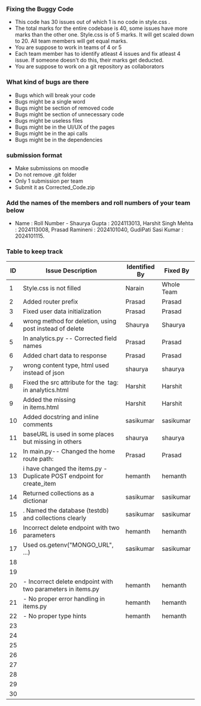 ### Fixing the Buggy Code

- This code has 30 issues out of which 1 is no code in style.css . 
- The total marks for the entire codebase is 40, some issues have more marks than the other one. Style.css is of 5 marks. It will get scaled down to 20. All team members will get equal marks.
- You are suppose to work in teams of 4 or 5
- Each team member has to identify atleast 4 issues and fix atleast 4 issue. If someone doesn't do this, their marks get deducted.
- You are suppose to work on a git repository as collaborators

### What kind of bugs are there

- Bugs which will break your code
- Bugs might be a single word
- Bugs might be section of removed code
- Bugs might be section of unnecessary code
- Bugs might be useless files
- Bugs might be in the UI/UX of the pages
- Bugs might be in the api calls   
- Bugs might be in the dependencies  

### submission format

- Make submissions on moodle
- Do not remove .git folder 
- Only 1 submission per team
- Submit it as Corrected_Code.zip

### Add the names of the members and roll numbers of your team below

- Name : Roll Number -  Shaurya Gupta : 2024113013, Harshit Singh Mehta : 2024113008, Prasad Ramineni : 2024101040, GudiPati Sasi Kumar : 2024101115.

### Table to keep track

| ID  | Issue Description                        | Identified By | Fixed By     |
|-----|------------------------------------------|---------------|--------------|
| 1   | Style.css is not filled                                    |         Narain |     Whole Team     |
| 2   |    Added router prefix                                    | Prasad              |      Prasad          |
| 3   |    Fixed user data initialization                                 |     Prasad                     |           Prasad      |
| 4   |      wrong method for deletion, using post instead of delete                                    |       Shaurya         |   Shaurya           |
| 5   |    In analytics.py --  Corrected field names                                      |      Prasad         |         Prasad       |
| 6   |    Added chart data to response                                    |       Prasad        |                   Prasad   |
| 7   |    wrong content type, html used instead of json                                      |    shaurya           |      shaurya        |
| 8   | Fixed the src attribute for the <img> tag:  in analytics.html                                       |    Harshit           |   Harshit           |
| 9   |  Added the missing <div class="container"> in items.html                                             |      Harshit       |Harshit                  
| 10  |   Added docstring and inline comments    |     sasikumar |    sasikumar |
| 11  |   baseURL is used in some places but missing in others                                        |   shaurya            |    shaurya          |
| 12  |  In main.py-- Changed the home route path:  |         Prasad        |       Prasad         |
| 13  |   i have changed the items.py - Duplicate POST endpoint for create_item          |      hemanth         |     hemanth         |
| 14  |  Returned collections as a dictionar     |  sasikumar    | sasikumar|
| 15  |. Named the database (testdb) and collections clearly     |   sasikumar            |      sasikumar        |
| 16  |                      Incorrect delete endpoint with two parameters                    |      hemanth         |     hemanth         |
| 17  |   Used os.getenv("MONGO_URL", ...)       |  sasikumar             |     sasikumar         |
| 18  |                                          |               |              |
| 19  |                                          |               |              |
| 20  |   - Incorrect delete endpoint with two parameters in items.py                                       |     hemanth          |     hemanth         |
| 21  |    - No proper error handling         in items.py                       |   hemanth            |      hemanth        |
| 22  |              - No proper type hints                                 |     hemanth          |    hemanth          |
| 23  |                                          |               |              |
| 24  |                                          |               |              |
| 25  |                                          |               |              |
| 26  |                                          |               |              |
| 27  |                                          |               |              |
| 28  |                                          |               |              |
| 29  |                                          |               |              |
| 30  |                                          |               |              |
